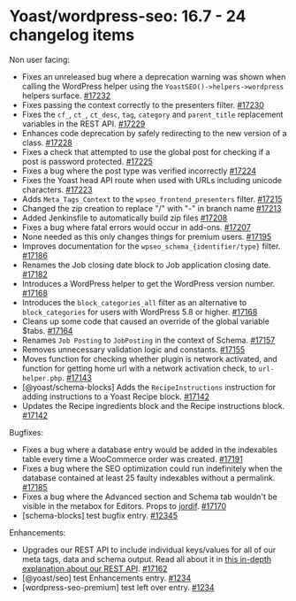 # Yoast/wordpress-seo: 16.7 - 24 changelog items



Non user facing:

* Fixes an unreleased bug where a deprecation warning was shown when calling the WordPress helper using the `YoastSEO()->helpers->wordpress` helpers surface. [#17232](https://github.com/Yoast/wordpress-seo/pull/17232)
* Fixes passing the context correctly to the presenters filter. [#17230](https://github.com/Yoast/wordpress-seo/pull/17230)
* Fixes the `cf_`, `ct_`, `ct_desc`, `tag`, `category` and `parent_title` replacement variables in the REST API. [#17229](https://github.com/Yoast/wordpress-seo/pull/17229)
* Enhances code deprecation by safely redirecting to the new version of a class. [#17228](https://github.com/Yoast/wordpress-seo/pull/17228)
* Fixes a check that attempted to use the global post for checking if a post is password protected. [#17225](https://github.com/Yoast/wordpress-seo/pull/17225)
* Fixes a bug where the post type was verified incorrectly [#17224](https://github.com/Yoast/wordpress-seo/pull/17224)
* Fixes the Yoast head API route when used with URLs including unicode characters. [#17223](https://github.com/Yoast/wordpress-seo/pull/17223)
* Adds `Meta_Tags_Context` to the `wpseo_frontend_presenters` filter. [#17215](https://github.com/Yoast/wordpress-seo/pull/17215)
* Changed the zip creation to replace "/" with "-" in branch name [#17213](https://github.com/Yoast/wordpress-seo/pull/17213)
* Added Jenkinsfile to automatically build zip files [#17208](https://github.com/Yoast/wordpress-seo/pull/17208)
* Fixes a bug where fatal errors would occur in add-ons. [#17207](https://github.com/Yoast/wordpress-seo/pull/17207)
* None needed as this only changes things for premium users. [#17195](https://github.com/Yoast/wordpress-seo/pull/17195)
* Improves documentation for the `wpseo_schema_{identifier/type}` filter. [#17186](https://github.com/Yoast/wordpress-seo/pull/17186)
* Renames the Job closing date block to Job application closing date. [#17182](https://github.com/Yoast/wordpress-seo/pull/17182)
* Introduces a WordPress helper to get the WordPress version number. [#17168](https://github.com/Yoast/wordpress-seo/pull/17168)
* Introduces the `block_categories_all` filter as an alternative to `block_categories` for users with WordPress 5.8 or higher. [#17168](https://github.com/Yoast/wordpress-seo/pull/17168)
* Cleans up some code that caused an override of the global variable $tabs. [#17164](https://github.com/Yoast/wordpress-seo/pull/17164)
* Renames `Job Posting` to `JobPosting` in the context of Schema. [#17157](https://github.com/Yoast/wordpress-seo/pull/17157)
* Removes unnecessary validation logic and constants. [#17155](https://github.com/Yoast/wordpress-seo/pull/17155)
* Moves function for checking whether plugin is network activated, and function for getting home url with a network activation check, to `url-helper.php`. [#17143](https://github.com/Yoast/wordpress-seo/pull/17143)
* [@yoast/schema-blocks] Adds the `RecipeInstructions` instruction for adding instructions to a Yoast Recipe block. [#17142](https://github.com/Yoast/wordpress-seo/pull/17142)
* Updates the Recipe ingredients block and the Recipe instructions block. [#17142](https://github.com/Yoast/wordpress-seo/pull/17142)

Bugfixes:

* Fixes a bug where a database entry would be added in the indexables table every time a WooCommerce order was created.  [#17191](https://github.com/Yoast/wordpress-seo/pull/17191)
* Fixes a bug where the SEO optimization could run indefinitely when the database contained at least 25 faulty indexables without a permalink. [#17185](https://github.com/Yoast/wordpress-seo/pull/17185)
* Fixes a bug where the Advanced section and Schema tab wouldn't be visible in the metabox for Editors. Props to [jordif](https://github.com/jordif). [#17170](https://github.com/Yoast/wordpress-seo/pull/17170)
* [schema-blocks] test bugfix entry. [#12345](https://github.com/Yoast/wordpress-seo/pull/12345)

Enhancements:

* Upgrades our REST API to include individual keys/values for all of our meta tags, data and schema output. Read all about it in [this in-depth explanation about our REST API](https://yoa.st/rest-api). [#17162](https://github.com/Yoast/wordpress-seo/pull/17162)
* [@yoast/seo] test Enhancements entry. [#1234](https://github.com/Yoast/wordpress-seo/pull/1234)
* [wordpress-seo-premium] test left over entry. [#1234](https://github.com/Yoast/wordpress-seo/pull/1234)
